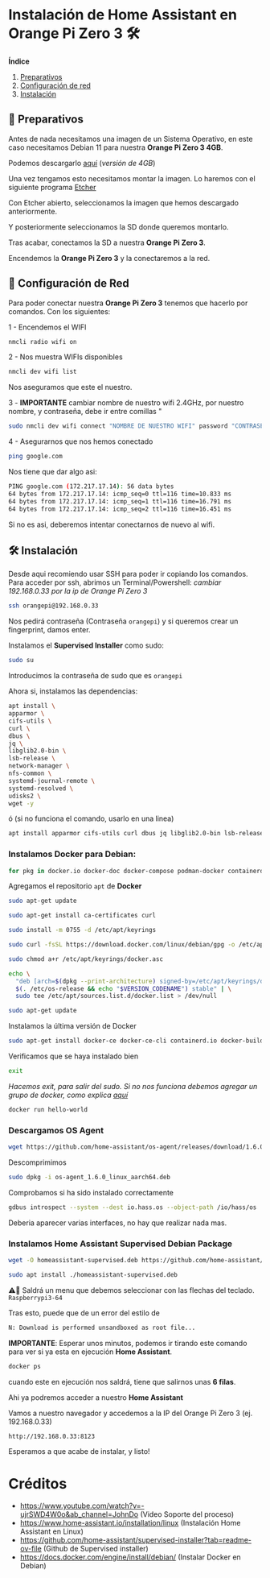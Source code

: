 # Instalación de Home Assistant en Orange Pi Zero 3 🛠️

**Índice**
1. [Preparativos](#id1)
2. [Configuración de red](#id2)
3. [Instalación](#id3)


## 🚧 Preparativos <a name="id1"></a>
Antes de nada necesitamos una imagen de un Sistema Operativo, en este caso necesitamos Debian 11 para nuestra **Orange Pi Zero 3 4GB**. 

Podemos descargarlo [aquí](https://drive.google.com/file/d/1p6k3GYTI_icz_yG44gLtTSEd2LaWKDdO/view?usp=drive_link) (_versión de 4GB_)

Una vez tengamos esto necesitamos montar la imagen.
Lo haremos con el siguiente programa [Etcher](https://github.com/balena-io/etcher/releases/download/v1.18.11/balenaEtcher-Portable-1.18.11.exe)

Con Etcher abierto, seleccionamos la imagen que hemos descargado anteriormente. 

Y posteriormente seleccionamos la SD donde queremos montarlo.

Tras acabar, conectamos la SD a nuestra **Orange Pi Zero 3**.


Encendemos la **Orange Pi Zero 3** y la conectaremos a la red.

## 🛜 Configuración de Red <a name="id2"></a>

Para poder conectar nuestra **Orange Pi Zero 3** tenemos que hacerlo por comandos. Con los siguientes:

1 - Encendemos el WIFI
```sh
nmcli radio wifi on
```
2 - Nos muestra WIFIs disponibles
```sh
nmcli dev wifi list
```
Nos aseguramos que este el nuestro.

3 - **IMPORTANTE** cambiar nombre de nuestro wifi 2.4GHz, por nuestro nombre, y contraseña, debe ir entre comillas "
```sh
sudo nmcli dev wifi connect "NOMBRE DE NUESTRO WIFI" password "CONTRASEÑA"
```

4 - Asegurarnos que nos hemos conectado
```sh
ping google.com
```

Nos tiene que dar algo asi:
```sh
PING google.com (172.217.17.14): 56 data bytes
64 bytes from 172.217.17.14: icmp_seq=0 ttl=116 time=10.833 ms
64 bytes from 172.217.17.14: icmp_seq=1 ttl=116 time=16.791 ms
64 bytes from 172.217.17.14: icmp_seq=2 ttl=116 time=16.451 ms
```

Si no es asi, deberemos intentar conectarnos de nuevo al wifi.

## 🛠️ Instalación <a name="id3"></a>

Desde aqui recomiendo usar SSH para poder ir copiando los comandos.
Para acceder por ssh, abrimos un Terminal/Powershell:
_cambiar 192.168.0.33 por la ip de Orange Pi Zero 3_
```sh
ssh orangepi@192.168.0.33
```
Nos pedirá contraseña (Contraseña `orangepi`) y si queremos crear un fingerprint, damos enter. 

Instalamos el __Supervised Installer__ como sudo:
```sh
sudo su
```
Introducimos la contraseña de sudo que es `orangepi`

Ahora si, instalamos las dependencias:
```sh
apt install \
apparmor \
cifs-utils \
curl \
dbus \
jq \
libglib2.0-bin \
lsb-release \
network-manager \
nfs-common \
systemd-journal-remote \
systemd-resolved \
udisks2 \
wget -y
```
ó (si no funciona el comando, usarlo en una linea)

```sh
apt install apparmor cifs-utils curl dbus jq libglib2.0-bin lsb-release network-manager nfs-common systemd-journal-remote systemd-resolved udisks2 wget -y
```


### Instalamos __Docker__ para __Debian__:
```sh
for pkg in docker.io docker-doc docker-compose podman-docker containerd runc; do sudo apt-get remove $pkg; done
```

Agregamos el repositorio `apt` de __Docker__
```sh
sudo apt-get update
```
```sh
sudo apt-get install ca-certificates curl
```
```sh
sudo install -m 0755 -d /etc/apt/keyrings
```
```sh
sudo curl -fsSL https://download.docker.com/linux/debian/gpg -o /etc/apt/keyrings/docker.asc
```
```sh
sudo chmod a+r /etc/apt/keyrings/docker.asc
```
```sh
echo \
  "deb [arch=$(dpkg --print-architecture) signed-by=/etc/apt/keyrings/docker.asc] https://download.docker.com/linux/debian \
  $(. /etc/os-release && echo "$VERSION_CODENAME") stable" | \
  sudo tee /etc/apt/sources.list.d/docker.list > /dev/null
```
```sh
sudo apt-get update
```

Instalamos la última versión de Docker
```sh
sudo apt-get install docker-ce docker-ce-cli containerd.io docker-buildx-plugin docker-compose-plugin
```

Verificamos que se haya instalado bien

```sh
exit
```
*Hacemos exit, para salir del sudo. Si no nos funciona debemos agregar un grupo de docker, como explica [aquí](https://docs.docker.com/engine/install/linux-postinstall/)*
```sh
docker run hello-world
```


### Descargamos OS Agent

```sh
wget https://github.com/home-assistant/os-agent/releases/download/1.6.0/os-agent_1.6.0_linux_aarch64.deb
```

Descomprimimos
```sh 
sudo dpkg -i os-agent_1.6.0_linux_aarch64.deb
```

Comprobamos si ha sido instalado correctamente
```sh
gdbus introspect --system --dest io.hass.os --object-path /io/hass/os
```

Deberia aparecer varias interfaces, no hay que realizar nada mas.


### Instalamos Home Assistant Supervised Debian Package
```sh
wget -O homeassistant-supervised.deb https://github.com/home-assistant/supervised-installer/releases/latest/download/homeassistant-supervised.deb
```
```sh
sudo apt install ./homeassistant-supervised.deb
```

⚠️📝 Saldrá un menu que debemos seleccionar con las flechas del teclado.
`Raspberrypi3-64`

Tras esto, puede que de un error del estilo de 
```sh
N: Download is performed unsandboxed as root file...
```

**IMPORTANTE**: 
Esperar unos minutos, podemos ir tirando este comando para ver si ya esta en ejecución **Home Assistant**.

```sh
docker ps
```
cuando este en ejecución nos saldrá, tiene que salirnos unas **6 filas**.

Ahi ya podremos acceder a nuestro **Home Assistant**

Vamos a nuestro navegador y accedemos a la IP del Orange Pi Zero 3 (ej. 192.168.0.33)
```http
http://192.168.0.33:8123
```

Esperamos a que acabe de instalar, y listo!


# Créditos
- https://www.youtube.com/watch?v=-ujrSWD4W0o&ab_channel=JohnDo (Video Soporte del proceso)
- https://www.home-assistant.io/installation/linux (Instalación Home Assistant en Linux)
- https://github.com/home-assistant/supervised-installer?tab=readme-ov-file (Github de Supervised installer)
- https://docs.docker.com/engine/install/debian/ (Instalar Docker en Debian)


